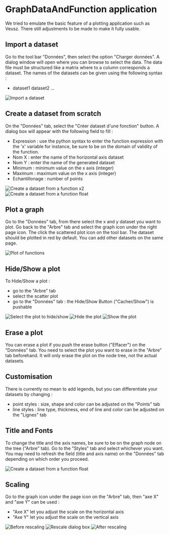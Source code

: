 # GraphDataAndFunction application
We tried to emulate the basic feature of a plotting application such as Veusz. There still adjustments to be made to make it fully usable.

## Import a dataset
Go to the tool bar "Données", then select the option "Charger données". A dialog window will open where you can browse to select the data. The data file must be structured like a matrix where to a column corresponds a dataset. The names of the datasets can be given using the following syntax : 
* dataset1 dataset2 ... 

![Import a dataset](./import.png)


## Create a dataset from scratch
On the "Données" tab, select the "Créer dataset d'une fonction" button. A dialog box will appear with the following field to fill :
* Expression : use the python syntax to enter the function expression with the 'x' variable for instance, be sure to be on the domain of validity of the function.
* Nom X : enter the name of the horizontal axis dataset
* Nom Y : enter the name of the generated dataset
* Minimum : minimum value on the x axis (integer)
* Maximum : maximum value on the x axis (integer)
* Echantillonage : number of points 

![Create a dataset from a function x2](./create_data_x2.png)
![Create a dataset from a function float](./create_data_float.png)


## Plot a graph
Go to the "Données" tab, from there select the x and y dataset you want to plot. Go back to the "Arbre" tab and select the graph icon under the right page icon. The click the scattered plot icon on the tool bar. The dataset should be plotted in red by default.
You can add other datasets on the same page. 

![Plot of functions](./chart.png)

## Hide/Show a plot
To Hide/Show a plot :
* go to the "Arbre" tab
* select the scatter plot
* go to the "Données" tab : the Hide/Show Button ("Cacher/Show") is pushable 

![Select the plot to hide/show](./select.png)
![Hide the plot](./hide.png)
![Show the plot](./show.png)

## Erase a plot   
You can erase a plot if you push the erase button ("Effacer") on the "Données" tab. You need to select the plot you want to erase in the "Arbre" tab beforehand. It will only erase the plot on the node tree, not the actual datasets.


## Customisation 
There is currently no mean to add legends, but you can differentiate your datasets by changing :
* point styles : size, shape and color can be adjusted on the "Points" tab
* line styles : line type, thickness, end of line and color can be adjusted on the "Lignes" tab

## Title and Fonts 
To change the title and the axis names, be sure to be on the graph node on the tree ("Arbre" tab). Go to the "Styles" tab and select whichever you want. You may need to refresh the field (title and axis name) on the "Données" tab
depending on which order you proceed.

![Create a dataset from a function float](./title_and_font.png)


## Scaling 
Go to the graph icon under the page icon on the "Arbre" tab, then "axe X" and "axe Y" can be used :
* "Axe X" let you adjust the scale on the horizontal axis
* "Axe Y" let you adjust the scale on the vertical axis

![Before rescaling](./rescale_before.png)
![Rescale dialog box](./rescaling.png)
![After rescaling](./rescale_after.png)




